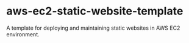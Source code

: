 # aws-ec2-static-website-template
A template for deploying and maintaining static websites in AWS EC2 environment.
